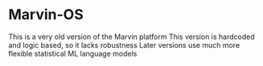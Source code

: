 # Marvin-OS
This is a very old version of the Marvin platform
This version is hardcoded and logic based, so it lacks robustness
Later versions use much more flexible statistical ML language models
